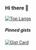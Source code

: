 ### Hi there 👋

[![Top Langs](https://github-readme-stats-eight-lemon-33.vercel.app/api/top-langs/?username=ayer-ribeiro&theme=transparent)](https://github.com/ayer-ribeiro/github-readme-stats)

##### Pinned gists

[![Gist Card](https://github-readme-stats.vercel.app/api/gist?id=de19d6d0b9899c3b375e090031b4ff28&theme=transparent)](https://gist.github.com/ayer-ribeiro/de19d6d0b9899c3b375e090031b4ff28/)

<!--
**ayer-ribeiro/ayer-ribeiro** is a ✨ _special_ ✨ repository because its `README.md` (this file) appears on your GitHub profile.

Here are some ideas to get you started:

- 🔭 I’m currently working on ...
- 🌱 I’m currently learning ...
- 👯 I’m looking to collaborate on ...
- 🤔 I’m looking for help with ...
- 💬 Ask me about ...
- 📫 How to reach me: ...
- 😄 Pronouns: ...
- ⚡ Fun fact: ...
-->
